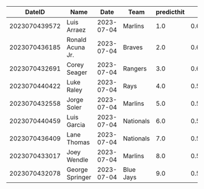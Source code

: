 DateID         |  Name              |  Date        |  Team       |  predicthit  |  predicthitproba     |  hitbool  |  Last7DaysAVG  |  Last15DaysAVG  |  Last30DaysAVG
---------------|--------------------|--------------|-------------|--------------|----------------------|-----------|----------------|-----------------|---------------
2023070439572  |  Luis Arraez       |  2023-07-04  |  Marlins    |  1.0         |  0.6510804079183109  |  False    |  0.276         |  0.386          |  0.383
2023070436185  |  Ronald Acuna Jr.  |  2023-07-04  |  Braves     |  2.0         |  0.6133279344756377  |  False    |  0.45          |  0.396          |  0.358
2023070432691  |  Corey Seager      |  2023-07-04  |  Rangers    |  3.0         |  0.6009828472394247  |  False    |  0.391         |  0.308          |  0.358
2023070440422  |  Luke Raley        |  2023-07-04  |  Rays       |  4.0         |  0.5984624952869475  |  False    |  0.333         |  0.344          |  0.342
2023070432558  |  Jorge Soler       |  2023-07-04  |  Marlins    |  5.0         |  0.5981096524304371  |  False    |  0.185         |  0.154          |  0.229
2023070440459  |  Luis Garcia       |  2023-07-04  |  Nationals  |  6.0         |  0.5980065917083283  |  False    |  0.19          |  0.235          |  0.271
2023070436409  |  Lane Thomas       |  2023-07-04  |  Nationals  |  7.0         |  0.5973884920139975  |  False    |  0.36          |  0.375          |  0.352
2023070433017  |  Joey Wendle       |  2023-07-04  |  Marlins    |  8.0         |  0.5972984575556334  |  False    |  0.346         |  0.313          |  0.306
2023070432078  |  George Springer   |  2023-07-04  |  Blue Jays  |  9.0         |  0.5970985396937512  |  False    |  0.333         |  0.333          |  0.287
